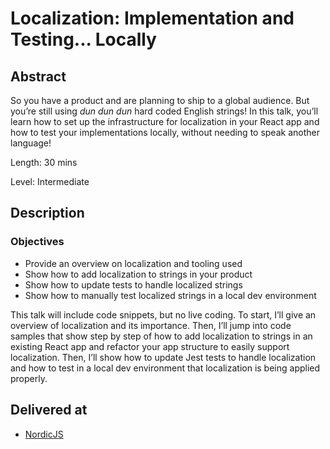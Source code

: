 # Localization: Implementation and Testing... Locally

## Abstract

So you have a product and are planning to ship to a global audience. But you’re still using _dun dun dun_ hard coded English strings! In this talk, you’ll learn how to set up the infrastructure for localization in your React app and how to test your implementations locally, without needing to speak another language!

Length: 30 mins

Level: Intermediate

## Description

### Objectives

- Provide an overview on localization and tooling used
- Show how to add localization to strings in your product
- Show how to update tests to handle localized strings
- Show how to manually test localized strings in a local dev environment

This talk will include code snippets, but no live coding.
To start, I’ll give an overview of localization and its importance. Then, I’ll jump into code samples that show step by step of how to add localization to strings in an existing React app and refactor your app structure to easily support localization. Then, I’ll show how to update Jest tests to handle localization and how to test in a local dev environment that localization is being applied properly.

## Delivered at

- [NordicJS](https://nordicjs.com/2019/speakers)

